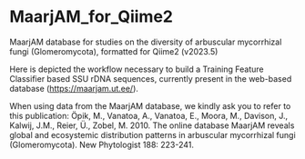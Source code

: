 # MaarjAM_for_Qiime2
MaarjAM database for studies on the diversity of arbuscular mycorrhizal fungi (Glomeromycota), formatted for Qiime2 (v2023.5)

Here is depicted the workflow necessary to build a Training Feature Classifier based SSU rDNA sequences, currently present in the web-based database (https://maarjam.ut.ee/).

When using data from the MaarjAM database, we kindly ask you to refer to this publication:
Öpik, M., Vanatoa, A., Vanatoa, E., Moora, M., Davison, J., Kalwij, J.M., Reier, Ü., Zobel, M. 2010. The online database MaarjAM reveals global and ecosystemic distribution patterns in arbuscular mycorrhizal fungi (Glomeromycota). New Phytologist 188: 223-241.



